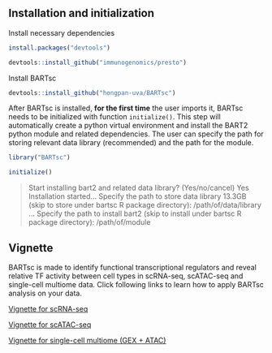 ## Installation and initialization

Install necessary dependencies

```R
install.packages("devtools")

devtools::install_github("immunogenomics/presto")

```

Install BARTsc

```R
devtools::install_github("hongpan-uva/BARTsc")
```

After BARTsc is installed, **for the first time** the user imports it, BARTsc needs to be initialized with function `initialize()`. This step will automatically create a python virtual environment and install the BART2 python module and related dependencies. The user can specify the path for storing relevant data library (recommended) and the path for the module. 

```R
library("BARTsc")

initialize()
```

> Start installing bart2 and related data library? (Yes/no/cancel) Yes
> Installation started...
> Specify the path to store data library 13.3GB (skip to store under bartsc R package directory): /path/of/data/library
> ...
> Specify the path to install bart2 (skip to install under bartsc R package directory): /path/of/module

## Vignette

BARTsc is made to identify functional transcriptional regulators and reveal relative TF activity between cell types in scRNA-seq, scATAC-seq and single-cell multiome data. Click following links to learn how to apply BARTsc analysis on your data.

[Vignette for scRNA-seq](vignettes/scRNA-seq.md)

[Vignette for scATAC-seq](vignettes/scATAC-seq.md)

[Vignette for single-cell multiome (GEX + ATAC)](vignettes/scMultiome.md)
